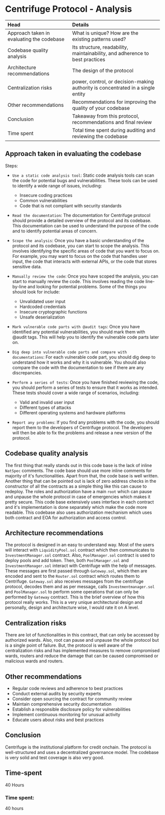 # Centrifuge Protocol - Analysis 

|Head |Details|
|:----------------|:------|
| Approach taken in evaluating the codebase | What is unique? How are the existing patterns used? |
|Codebase quality analysis| Its structure, readability, maintainability, and adherence to best practices|
|Architecture recommendations| The design of the protocol|
|Centralization risks| power, control, or decision-making authority is concentrated in a single entity|
|Other recommendations| Recommendations for improving the quality of your codebase|
|Conclusion| Takeaway from this protocol, recommendations and final review|
|Time spent| Total time spent during auditing and reviewing the codebase |

## Approach taken in evaluating the codebase

Steps:

- ``Use a static code analysis tool``: Static code analysis tools can scan the code for potential bugs and vulnerabilities. These tools can be used to identify a wide range of issues, including:

    - Insecure coding practices
    - Common vulnerabilities
    - Code that is not compliant with security standards

- ``Read the documentation``: The documentation for Centrifuge protocol should provide a detailed overview of the protocol and its codebase. This documentation can be used to understand the purpose of the code and to identify potential areas of concern.

- ``Scope the analysis``: Once you have a basic understanding of the protocol and its codebase, you can start to scope the analysis. This involves identifying the specific areas of code that you want to focus on. For example, you may want to focus on the code that handles user input, the code that interacts with external APIs, or the code that stores sensitive data.

- ``Manually review the code``: Once you have scoped the analysis, you can start to manually review the code. This involves reading the code line-by-line and looking for potential problems. Some of the things you should look for include:

   - Unvalidated user input
   - Hardcoded credentials
   - Insecure cryptographic functions
   - Unsafe deserialization

- ``Mark vulnerable code parts with @audit tags``: Once you have identified any potential vulnerabilities, you should mark them with @audit tags. This will help you to identify the vulnerable code parts later on.

- ``Dig deep into vulnerable code parts and compare with documentations``:  For each vulnerable code part, you should dig deep to understand how it works and why it is vulnerable. You should also compare the code with the documentation to see if there are any discrepancies.

- ``Perform a series of tests``: Once you have finished reviewing the code, you should perform a series of tests to ensure that it works as intended. These tests should cover a wide range of scenarios, including:

  - Valid and invalid user input
  - Different types of attacks
  - Different operating systems and hardware platforms

- ``Report any problems``:  If you find any problems with the code, you should report them to the developers of Centrifuge protocol. The developers will then be able to fix the problems and release a new version of the protocol.

## Codebase quality analysis
The first thing that really stands out in this code base is the lack of inline ``NatSpec`` comments. The code base should use more inline comments for majority of it's functionalities. Apart from that, the code base is well written. Another thing that can be pointed out is lack of zero address checks in the constructor of all the contracts as a simple thing like this can cause to redeploy. The roles and authorization have a main ``root`` which can pause and unpause the whole protocol in case of emergencies which makes it pretty secure. This code base extensively uses interface in each contract and it's implementation is done separately which make the code more readable. This codebase also uses authorization mechanism which uses both contract and EOA for authorization and access control.

## Architecture recommendations

The protocol is designed in an easy to understand way. Most of the users will interact with ``LiquidityPool.sol`` contract which then communicates to ``InvestmentManager.sol`` contract. Also, ``PoolManager.sol`` contract is used to deploy pools and add token. Then, both ``PoolManager.sol`` and ``InvestmentManager.sol`` interact with Centrifuge with the help of messages. These messages are first passed through ``Gateway.sol``, which then are encoded and sent to the ``Router.sol`` contract which routes them to Centrifuge. ``Gateway.sol`` also receives messages from the centrifuge protocol, decodes them and as per message, calls ``Investmentmanager.sol`` and ``PoolManager.sol`` to perform some operations that can only be performed by ``Gateway`` contract. This is the brief overview of how this protocol really works. This is a very unique architectural design and personally, design and architecture wise, I would rate it on A level.

## Centralization risks
There are lot of functionalities in this contract, that can only be accessed by authorized wards. Also, root can pause and unpause the whole protocol but is a single point of failure. But, the protocol is well aware of the centralization risks and has implemented measures to remove compromised wards, routers  and reduce the damage that can be caused compromised or malicious wards and routers.

## Other recommendations

- Regular code reviews and adherence to best practices
- Conduct external audits by security experts
- Consider open sourcing the contract for community review
- Maintain comprehensive security documentation
- Establish a responsible disclosure policy for vulnerabilities
- Implement continuous monitoring for unusual activity
- Educate users about risks and best practices

## Conclusion

Centrifuge is the institutional platform for credit onchain. The protocol is well-structured and uses a decentralized governance model. The codebase is very solid and test coverage is also very good. 

## Time-spent 

40 Hours



### Time spent:
40 hours